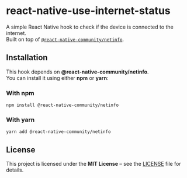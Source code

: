 # react-native-use-internet-status

A simple React Native hook to check if the device is connected to the internet.  
Built on top of [`@react-native-community/netinfo`](https://github.com/react-native-netinfo/react-native-netinfo).

## Installation

This hook depends on **@react-native-community/netinfo**.  
You can install it using either **npm** or **yarn**:

### With npm
```
npm install @react-native-community/netinfo
```

### With yarn
```
yarn add @react-native-community/netinfo
```
## License
This project is licensed under the **MIT License** – see the [LICENSE](./LICENSE) file for details.
